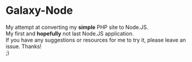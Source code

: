 Galaxy-Node
===========

My attempt at converting my __simple__ PHP site to Node.JS.  
My first and __hopefully__ not last Node.JS application.  
If you have any suggestions or resources for me to try it, please leave an issue. Thanks!  
;)